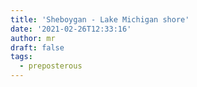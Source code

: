```yaml
---
title: 'Sheboygan - Lake Michigan shore'
date: '2021-02-26T12:33:16'
author: mr
draft: false
tags:
  - preposterous
---
```



